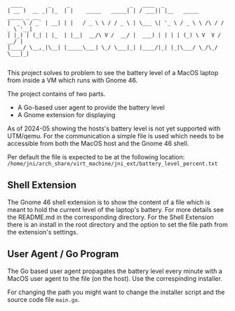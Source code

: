 ```
 ____        _     _                   _   ____  _                            
| __ )  __ _| |_  | |    _____   _____| | / ___|| |__   _____      _____ _ __ 
|  _ \ / _` | __| | |   / _ \ \ / / _ \ | \___ \| '_ \ / _ \ \ /\ / / _ \ '__|
| |_) | (_| | |_  | |__|  __/\ V /  __/ |  ___) | | | | (_) \ V  V /  __/ |   
|____/ \__,_|\__| |_____\___| \_/ \___|_| |____/|_| |_|\___/ \_/\_/ \___|_|   
                                                                              
```

This project solves to problem to see the battery level of a MacOS laptop from 
inside a VM which runs with Gnome 46.

The project contains of two parts.
- A Go-based user agent to provide the battery level
- A Gnome extension for displaying

As of 2024-05 showing the hosts's battery level is not yet supported with 
UTM/qemu. For the communication a simple file is used which needs to be 
accessible from both the MacOS host and the Gnome 46 shell.

Per default the file is expected to be at the following location: 
`/home/jni/arch_share/virt_machine/jni_ext/battery_level_percent.txt`

## Shell Extension
The Gnome 46 shell extension is to show the content of a file which is meant to hold
the current level of the laptop's battery.
For more details see the README.md in the corresponding directory.
For the Shell Extension there is an install in the root directory and the
option to set the file path from the extension's settings.

## User Agent / Go Program
The Go based user agent propagates the battery level every minute with a MacOS
user agent to the file (on the host).
Use the correspinding installer.

For changing the path you might want to change the installer script and 
the source code file `main.go`.


